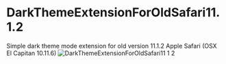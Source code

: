 # DarkThemeExtensionForOldSafari11.1.2
Simple dark theme mode extension for old version 11.1.2 Apple Safari (OSX El Capitan 10.11.6)
![DarkThemeExtensionForOldSafari11 1 2](https://github.com/user-attachments/assets/89e58c48-6201-40c0-82f7-6fce323de753)
